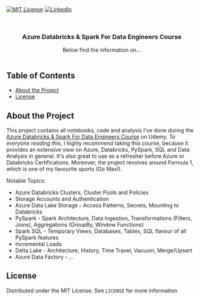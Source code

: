 [![MIT License][license-shield]][license-url]
[![LinkedIn][linkedin-shield]][linkedin-url]



<br />
<p align="center">
  <h3 align="center">Azure Databricks & Spark For Data Engineers Course</h3>

  <p align="center">
    Below find the information on...
    <br />
    <br />
  </p>
</p>



## Table of Contents

* [About the Project](#about-the-project)
* [License](#license)



## About the Project

This project contains all notebooks, code and analysis I've done during the [Azure Databricks & Spark For Data Engineers Course](https://www.udemy.com/course/azure-databricks-spark-core-for-data-engineers/) on Udemy.
*To everyone reading this*, I highly recommend taking this course, because it provides an extensive view on Azure, Databricks, PySpark, SQL and Data Analysis in general. It's also great to use as a refresher before Azure or Databricks Certifications.
Moreover, the project revolves around Formula 1, which is one of my favourite sports (Go Max!).

Notable Topics:
* Azure Databricks Clusters, Cluster Pools and Policies
* Storage Accounts and Authentication
* Azure Data Lake Storage - Access Patterns, Secrets, Mounting to Databricks
* PySpark - Spark Architecture, Data Ingestion, Transformations (Filters, Joins), Aggregations (GroupBy, Window Functions)
* Spark SQL - Temporary Views, Databases, Tables, SQL flavour of all PySpark features
* Incremental Loads
* Delta Lake - Architecture, History, Time Travel, Vacuum, Merge/Upsert
* Azure Data Factory - ...



## License

Distributed under the MIT License. See `LICENSE` for more information.



[license-shield]: https://img.shields.io/github/license/othneildrew/Best-README-Template.svg?style=flat-square
[license-url]: https://github.com/ppawlo97/spark-azure-databricks-2024/blob/main/LICENSE
[linkedin-shield]: https://img.shields.io/badge/-LinkedIn-black.svg?style=flat-square&logo=linkedin&colorB=555
[linkedin-url]: https://pl.linkedin.com/in/piotr-paw%C5%82owski-64390917a
